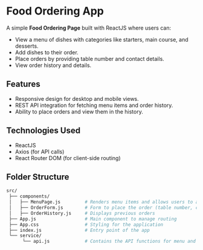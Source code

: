 # Food Ordering App

A simple **Food Ordering Page** built with ReactJS where users can:
- View a menu of dishes with categories like starters, main course, and desserts.
- Add dishes to their order.
- Place orders by providing table number and contact details.
- View order history and details.

## Features
- Responsive design for desktop and mobile views.
- REST API integration for fetching menu items and order history.
- Ability to place orders and view them in the history.

## Technologies Used
- ReactJS
- Axios (for API calls)
- React Router DOM (for client-side routing)

## Folder Structure

```bash
src/
 ├── components/
 │   ├── MenuPage.js         # Renders menu items and allows users to add items to order
 │   ├── OrderForm.js        # Form to place the order (table number, contact, etc.)
 │   ├── OrderHistory.js     # Displays previous orders
 ├── App.js                  # Main component to manage routing
 ├── App.css                 # Styling for the application
 ├── index.js                # Entry point of the app
 └── service/                
      └── api.js             # Contains the API functions for menu and order management

